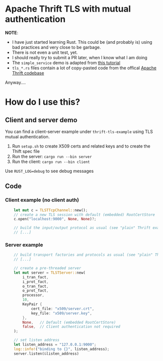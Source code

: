 # Apache Thrift TLS with mutual authentication

**NOTE**:

- I have just started learning Rust. This could be (and probably is) using bad practices and very close to be garbage.
- There is not even a unit test, yet.
- I should really try to submit a PR later, when I know what I am doing
- The `simple_service` demo is adapted from [this tutorial](https://www.allengeorge.com/2017/05/07/thrift-and-rust/)
- `tls_*.rs` files contain a lot of copy-pasted code from the offical [Apache Thrift codebase](https://github.com/apache/thrift)

Anyway....

# How do I use this?

## Client and server demo

You can find a client-server example under `thrift-tls-example` using TLS mutual authentication.

1. Run `setup.sh` to create X509 certs and related keys and to create the Thift spec file
2. Run the server: `cargo run --bin server`
3. Run the client: `cargo run --bin client`

Use `RUST_LOG=debug` to see debug messages

## Code

### Client example (no client auth)

```rust
    let mut c = TLSTTcpChannel::new();
    // create a new TLS session with default (embedded) RootCertStore
    c.open("localhost:9000", None, None)?;

    // build the input/output protocol as usual (see "plain" Thrift examples)
    // [...]
```

### Server example

```rust
    // build transport factories and protocols as usual (see "plain" Thrift examples)
    // [...]

    // create a pre-threaded server
    let mut server = TLSTServer::new(
        i_tran_fact,
        i_prot_fact,
        o_tran_fact,
        o_prot_fact,
        processor,
        10,
        KeyPair {
            cert_file: "x509/server.crt",
            key_file: "x509/server.key",
        },
        None,   // Default (embedded RootCertStore)
        false,  // Client authentication not required
    );

    // set listen address
    let listen_address = "127.0.0.1:9000";
    log::info!("binding to {}", listen_address);
    server.listen(&listen_address)
```
